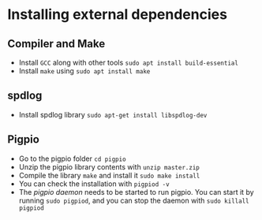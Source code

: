 # Installing external dependencies

## Compiler and Make
* Install `GCC` along with other tools  `sudo apt install build-essential`
* Install `make` using `sudo apt install make`

## spdlog
* Install spdlog library `sudo apt-get install libspdlog-dev`

## Pigpio
* Go to the pigpio folder `cd pigpio`
* Unzip the pigpio library contents with `unzip master.zip`
* Compile the library `make` and install it `sudo make install`
* You can check the installation with `pigpiod -v`
* The _pigpio daemon_ needs to be started to run pigpio. You can start it by running `sudo pigpiod`, and you can stop
  the daemon with `sudo killall pigpiod`
